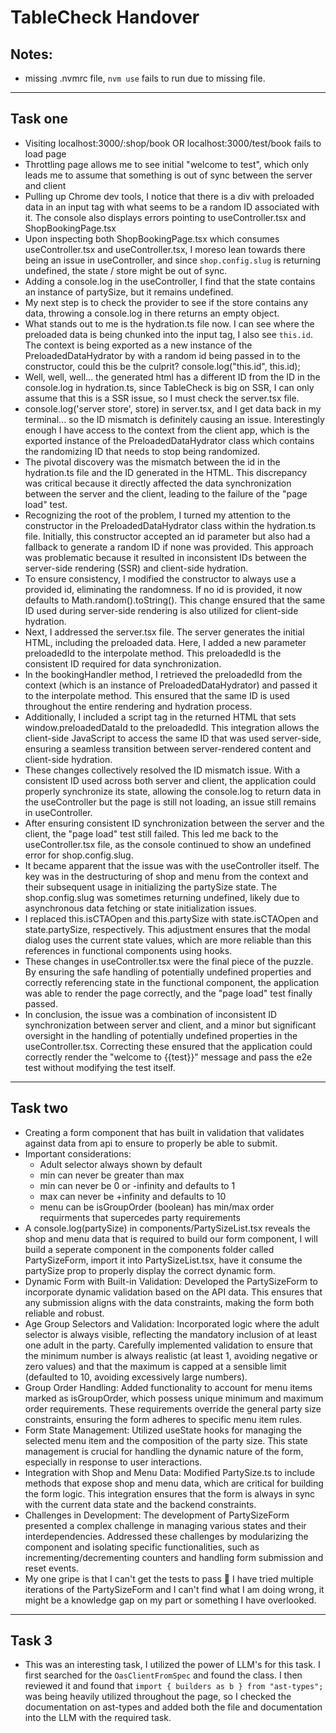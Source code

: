 # TableCheck Handover

## Notes:

- missing .nvmrc file, `nvm use` fails to run due to missing file.

---

## Task one

- Visiting localhost:3000/:shop/book OR localhost:3000/test/book fails to load page
- Throttling page allows me to see initial "welcome to test", which only leads me to assume that something is out of sync between the server and client
- Pulling up Chrome dev tools, I notice that there is a div with preloaded data in an input tag with what seems to be a random ID associated with it. The console also displays errors pointing to useController.tsx and ShopBookingPage.tsx
- Upon inspecting both ShopBookingPage.tsx which consumes useController.tsx and useController.tsx, I moreso lean towards there being an issue in useController, and since `shop.config.slug` is returning undefined, the state / store might be out of sync.
- Adding a console.log in the useController, I find that the state contains an instance of partySize, but it remains undefined.
- My next step is to check the provider to see if the store contains any data, throwing a console.log in there returns an empty object.
- What stands out to me is the hydration.ts file now. I can see where the preloaded data is being chunked into the input tag, I also see `this.id`. The context is being exported as a new instance of the PreloadedDataHydrator by with a random id being passed in to the constructor, could this be the culprit? console.log("this.id", this.id);
- Well, well, well... the generated html has a different ID from the ID in the console.log in hydration.ts, since TableCheck is big on SSR, I can only assume that this is a SSR issue, so I must check the server.tsx file.
- console.log('server store', store) in server.tsx, and I get data back in my terminal... so the ID mismatch is definitely causing an issue. Interestingly enough I have access to the context from the client app, which is the exported instance of the PreloadedDataHydrator class which contains the randomizing ID that needs to stop being randomized.
- The pivotal discovery was the mismatch between the id in the hydration.ts file and the ID generated in the HTML. This discrepancy was critical because it directly affected the data synchronization between the server and the client, leading to the failure of the "page load" test.
- Recognizing the root of the problem, I turned my attention to the constructor in the PreloadedDataHydrator class within the hydration.ts file. Initially, this constructor accepted an id parameter but also had a fallback to generate a random ID if none was provided. This approach was problematic because it resulted in inconsistent IDs between the server-side rendering (SSR) and client-side hydration.
- To ensure consistency, I modified the constructor to always use a provided id, eliminating the randomness. If no id is provided, it now defaults to Math.random().toString(). This change ensured that the same ID used during server-side rendering is also utilized for client-side hydration.
- Next, I addressed the server.tsx file. The server generates the initial HTML, including the preloaded data. Here, I added a new parameter preloadedId to the interpolate method. This preloadedId is the consistent ID required for data synchronization.
- In the bookingHandler method, I retrieved the preloadedId from the context (which is an instance of PreloadedDataHydrator) and passed it to the interpolate method. This ensured that the same ID is used throughout the entire rendering and hydration process.
- Additionally, I included a script tag in the returned HTML that sets window.preloadedDataId to the preloadedId. This integration allows the client-side JavaScript to access the same ID that was used server-side, ensuring a seamless transition between server-rendered content and client-side hydration.
- These changes collectively resolved the ID mismatch issue. With a consistent ID used across both server and client, the application could properly synchronize its state, allowing the console.log to return data in the useController but the page is still not loading, an issue still remains in useController.
- After ensuring consistent ID synchronization between the server and the client, the "page load" test still failed. This led me back to the useController.tsx file, as the console continued to show an undefined error for shop.config.slug.
- It became apparent that the issue was with the useController itself. The key was in the destructuring of shop and menu from the context and their subsequent usage in initializing the partySize state. The shop.config.slug was sometimes returning undefined, likely due to asynchronous data fetching or state initialization issues.
- I replaced this.isCTAOpen and this.partySize with state.isCTAOpen and state.partySize, respectively. This adjustment ensures that the modal dialog uses the current state values, which are more reliable than this references in functional components using hooks.
- These changes in useController.tsx were the final piece of the puzzle. By ensuring the safe handling of potentially undefined properties and correctly referencing state in the functional component, the application was able to render the page correctly, and the "page load" test finally passed.
- In conclusion, the issue was a combination of inconsistent ID synchronization between server and client, and a minor but significant oversight in the handling of potentially undefined properties in the useController.tsx. Correcting these ensured that the application could correctly render the "welcome to {{test}}" message and pass the e2e test without modifying the test itself.

---

## Task two

- Creating a form component that has built in validation that validates against data from api to ensure to properly be able to submit.
- Important considerations:
  - Adult selector always shown by default
  - min can never be greater than max
  - min can never be 0 or -infinity and defaults to 1
  - max can never be +infinity and defaults to 10
  - menu can be isGroupOrder (boolean) has min/max order requirments that supercedes party requirements
- A console.log(partySize) in components/PartySizeList.tsx reveals the shop and menu data that is required to build our form component, I will build a seperate component in the components folder called PartySizeForm, import it into PartySizeList.tsx, have it consume the partySize prop to properly display the correct dynamic form.
- Dynamic Form with Built-in Validation: Developed the PartySizeForm to incorporate dynamic validation based on the API data. This ensures that any submission aligns with the data constraints, making the form both reliable and robust.
- Age Group Selectors and Validation: Incorporated logic where the adult selector is always visible, reflecting the mandatory inclusion of at least one adult in the party. Carefully implemented validation to ensure that the minimum number is always realistic (at least 1, avoiding negative or zero values) and that the maximum is capped at a sensible limit (defaulted to 10, avoiding excessively large numbers).
- Group Order Handling: Added functionality to account for menu items marked as isGroupOrder, which possess unique minimum and maximum order requirements. These requirements override the general party size constraints, ensuring the form adheres to specific menu item rules.
- Form State Management: Utilized useState hooks for managing the selected menu item and the composition of the party size. This state management is crucial for handling the dynamic nature of the form, especially in response to user interactions.
- Integration with Shop and Menu Data: Modified PartySize.ts to include methods that expose shop and menu data, which are critical for building the form logic. This integration ensures that the form is always in sync with the current data state and the backend constraints.
- Challenges in Development: The development of PartySizeForm presented a complex challenge in managing various states and their interdependencies. Addressed these challenges by modularizing the component and isolating specific functionalities, such as incrementing/decrementing counters and handling form submission and reset events.
- My one gripe is that I can't get the tests to pass 🥲 I have tried multiple iterations of the PartySizeForm and I can't find what I am doing wrong, it might be a knowledge gap on my part or something I have overlooked.

---

## Task 3

- This was an interesting task, I utilized the power of LLM's for this task. I first searched for the `OasClientFromSpec` and found the class. I then reviewed it and found that `import { builders as b } from "ast-types";` was being heavily utilized throughout the page, so I checked the documentation on ast-types and added both the file and documentation into the LLM with the required task.
